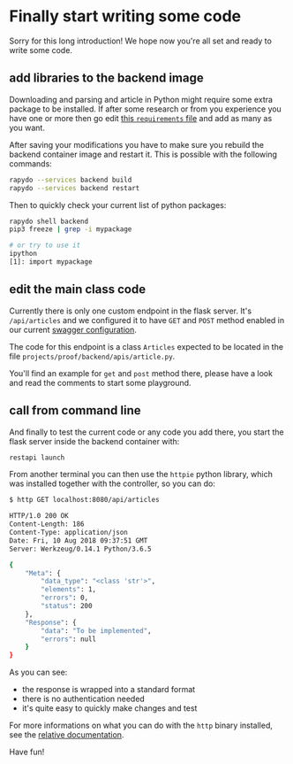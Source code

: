 
# Finally start writing some code

Sorry for this long introduction!
We hope now you're all set and ready to write some code.

## add libraries to the backend image

Downloading and parsing and article in Python might require some extra package to be installed. If after some research or from you experience you have one or more then go edit [this `requirements` file](https://github.com/pdonorio/proof-assignment/tree/master/projects/proof/backend/requirements.txt) and add as many as you want. 

After saving your modifications you have to make sure you rebuild the backend container image and restart it. This is possible with the following commands:
```bash
rapydo --services backend build
rapydo --services backend restart
```

Then to quickly check your current list of python packages:
```bash
rapydo shell backend
pip3 freeze | grep -i mypackage

# or try to use it
ipython
[1]: import mypackage
```


## edit the main class code

Currently there is only one custom endpoint in the flask server.
It's `/api/articles` and we configured it to have `GET` and `POST` method enabled in our current [swagger configuration](https://github.com/pdonorio/proof-assignment/tree/master/projects/proof/backend/swagger).

The code for this endpoint is a class `Articles` expected to be located in the file `projects/proof/backend/apis/article.py`.

You'll find an example for `get` and `post` method there, please have a look and read the comments to start some playground.


## call from command line

And finally to test the current code or any code you add there, you start the flask server inside the backend container with:
```bash
restapi launch
```

From another terminal you can then use the `httpie` python library, which was installed together with the controller, so you can do:

```bash
$ http GET localhost:8080/api/articles

HTTP/1.0 200 OK
Content-Length: 186
Content-Type: application/json
Date: Fri, 10 Aug 2018 09:37:51 GMT
Server: Werkzeug/0.14.1 Python/3.6.5

{
    "Meta": {
        "data_type": "<class 'str'>",
        "elements": 1,
        "errors": 0,
        "status": 200
    },
    "Response": {
        "data": "To be implemented",
        "errors": null
    }
}
```

As you can see: 
- the response is wrapped into a standard format
- there is no authentication needed
- it's quite easy to quickly make changes and test

For more informations on what you can do with the `http` binary installed, see the [relative documentation](https://httpie.org/doc#examples).

Have fun!

